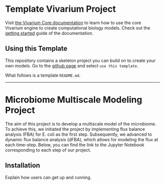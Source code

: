# Template Vivarium Project

Visit [the Vivarium Core
documentation](https://vivarium-core.readthedocs.io/) to learn how to
use the core Vivarium engine to create computational biology models.
Check out the
[getting started](https://vivarium-core.readthedocs.io/en/latest/getting_started.html)
guide of the documentation. 

## Using this Template
This repository contains a skeleton project you can build on to create
your own models. Go to the 
[github page](https://github.com/vivarium-collective/vivarium-template) 
and select `use this template`.

What follows is a template `README.md`.

<!--
TODO: Rename the `template` folder to something that makes sense for
your project.
-->

------------------------------------------------------------------------

# Microbiome Multiscale Modeling Project

<!--
TODO: Microbiome Multiscale Modeling
-->

The aim of this project is to develop a multiscale model of the microbiome. To achieve this, we initiated the project by implementing flux balance analysis (FBA) for E. coli as the first step. Subsequently, we advanced to dynamic flux balance analysis (dFBA), which allows for modeling the flux at each time-step. Below, you can find the link to the Jupyter Notebook corresponding to each step of our project.

<!--
TODO: Fill in your own introduction.
-->

## Installation

Explain how users can get up and running.

<!--
TODO: Fill in your own installation instructions. This might be as
simple as:

```
pip install <your package name>
```
-->
